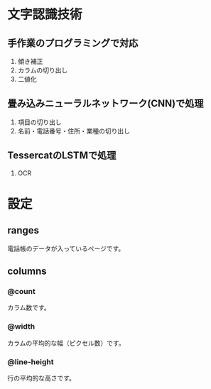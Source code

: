 # 文字認識技術
## 手作業のプログラミングで対応
1. 傾き補正
1. カラムの切り出し
1. 二値化

## 畳み込みニューラルネットワーク(CNN)で処理
1. 項目の切り出し
1. 名前・電話番号・住所・業種の切り出し

## TessercatのLSTMで処理
1. OCR

# 設定

## ranges
電話帳のデータが入っているページです。

## columns

### @count
カラム数です。

### @width
カラムの平均的な幅（ピクセル数）です。

### @line-height
行の平均的な高さです。